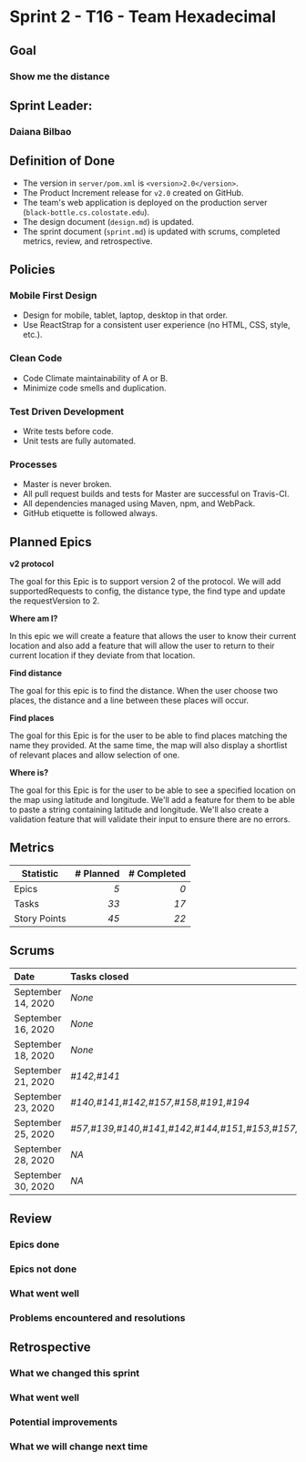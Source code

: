# Sprint 2 - T16 - Team Hexadecimal

## Goal
### Show me the distance

## Sprint Leader: 
### Daiana Bilbao

## Definition of Done

* The version in `server/pom.xml` is `<version>2.0</version>`.
* The Product Increment release for `v2.0` created on GitHub.
* The team's web application is deployed on the production server (`black-bottle.cs.colostate.edu`).
* The design document (`design.md`) is updated.
* The sprint document (`sprint.md`) is updated with scrums, completed metrics, review, and retrospective.

## Policies

### Mobile First Design
* Design for mobile, tablet, laptop, desktop in that order.
* Use ReactStrap for a consistent user experience (no HTML, CSS, style, etc.).

### Clean Code
* Code Climate maintainability of A or B.
* Minimize code smells and duplication.

### Test Driven Development
* Write tests before code.
* Unit tests are fully automated.

### Processes
* Master is never broken. 
* All pull request builds and tests for Master are successful on Travis-CI.
* All dependencies managed using Maven, npm, and WebPack.
* GitHub etiquette is followed always.


## Planned Epics
**v2 protocol** 

The goal for this Epic is to support version 2 of the protocol. 
We will add supportedRequests to config, the distance type, the find type and update the requestVersion to 2.
                                                               
**Where am I?**

In this epic we will create a feature that allows the user to know their current location and also add a feature that will allow the user to return to their current location if they deviate from that location.

**Find distance**

The goal for this epic is to find the distance. When the user choose two places, the distance and a line between these places will occur.

**Find places**

The goal for this Epic is for the user to be able to find places matching the name they provided. At the same time, 
the map will also display a shortlist of relevant places and allow selection of one.

**Where is?** 

The goal for this Epic is for the user to be able to see a specified location on the map using latitude and longitude. 
We'll add a feature for them to be able to paste a string containing latitude and longitude. We'll also create a validation feature that will validate their input to ensure there are no errors. 

## Metrics

| Statistic | # Planned | # Completed |
| --- | ---: | ---: |
| Epics | *5* | *0* |
| Tasks |  *33*   | *17* | 
| Story Points |  *45*  | *22* | 


## Scrums

| Date | Tasks closed  | Tasks in progress | Impediments |
| :--- | :--- | :--- | :--- |
| September 14, 2020 | *None* | *None* | *None*  | 
| September 16, 2020 | *None* | *#141,#142,#140,#139* | *None*  | 
| September 18, 2020 | *None* | *#141,#142,#140,#139,#186* | *None*  | 
| September 21, 2020 | *#142,#141* | *#139,#140,#157,#158* | *None*  | 
| September 23, 2020 | *#140,#141,#142,#157,#158,#191,#194* | *#162,#197,#57,#139* | *None*  | 
| September 25, 2020 | *#57,#139,#140,#141,#142,#144,#151,#153,#157,#158,#162,#163,#165,#191,#194,#197,#205* | *#210,#164,#145,#212* | *NA*  | 
| September 28, 2020 | *NA* | *NA* | *NA*  | 
| September 30, 2020 | *NA* | *NA* | *NA*  | 

## Review

### Epics done  

### Epics not done 

### What went well

### Problems encountered and resolutions


## Retrospective

### What we changed this sprint

### What went well

### Potential improvements

### What we will change next time
